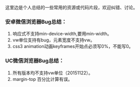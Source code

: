 这里边是个人总结的一些常用的资源或代码片段，欢迎纠错、讨论。
<h3>安卓微信浏览器Bug总结：</h3>
<ol>
	<li>响应式不支持min-device-width,要用min-width。</li>
	<li>vw单位支持有bug，元素宽度不支持vw。</li>
	<li>css3 animation动画keyframes开始点必须写0%，不能写0。</li>
</ol>
<h3>UC微信浏览器Bug总结：</h3>
<ol>
	<li>所有版本均不支持vw单位（20151122）。</li>
	<li>margin-top 百分比计算有误。</li>

</ol>
